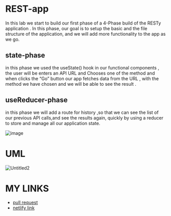 # REST-app
 In this lab we start to build our first phase of a 4-Phase build of the RESTy application . In this  phase, our goal is to setup the basic and the file structure of the application, and we will add more functionality to the app as we go. 
 ## state-phase 
 in this phase we  used the useState() hook in our functional components , the user will be enters an API URL and Chooses one of the method
and when clicks the “Go” button our app fetches data from the URL , with the method we have chosen and we will be able to see the result .

## useReducer-phase
in this phase we will add a route for history ,so that we can see the list of our previous API calls,and see the results again, quickly 
 by using a reducer to store and manage all  our application state.

![image](https://user-images.githubusercontent.com/90922969/167273905-8746435d-abf9-47cb-abe8-0c5eb20f9d9c.png)

# UML
![Untitled2](https://user-images.githubusercontent.com/90922969/167051152-44c98449-4ade-4169-821e-48c8c5d60ce6.jpg)


# MY LINKS
 -  [pull request](https://github.com/neveenaburomman/resty-/pulls)
 -  [netlify link](https://627993473c32871fb9be56ec--funny-haupia-37a3d9.netlify.app/)


